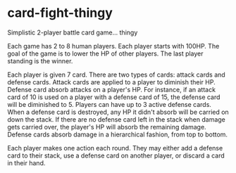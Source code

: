 # card-fight-thingy
Simplistic 2-player battle card game... thingy

Each game has 2 to 8 human players. Each player starts with 100HP. The goal of the game is to lower the HP of other players. The last player standing is the winner.

Each player is given 7 card. There are two types of cards: attack cards and defense cards. Attack cards are applied to a player to diminish their HP. Defense card absorb attacks on a player's HP. For instance, if an attack card of 10 is used on a player with a defense card of 15, the defense card will be diminished to 5. Players can have up to 3 active defense cards. When a defense card is destroyed, any HP it didn't absorb will be carried on down the stack. If there are no defense card left in the stack when damage gets carried over, the player's HP will absorb the remaining damage. Defense cards absorb damage in a hierarchical  fashion, from top to bottom.

Each player makes one action each round. They may either add a defense card to their stack, use a defense card on another player, or discard a card in their hand.
